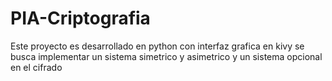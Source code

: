 # PIA-Criptografia
Este proyecto es desarrollado en python con interfaz grafica en kivy
se busca implementar un sistema simetrico y asimetrico y un sistema opcional en el cifrado
